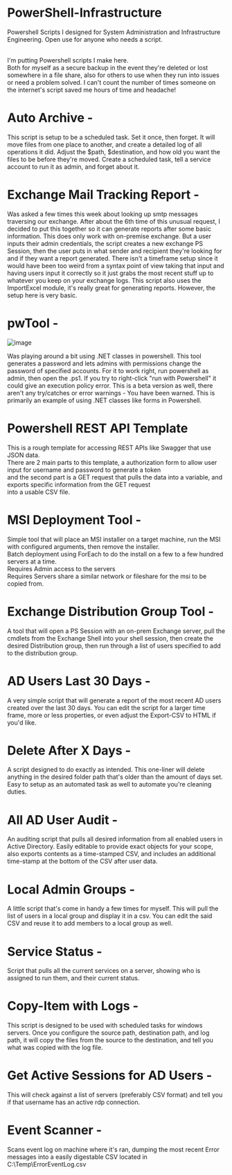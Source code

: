 # PowerShell-Infrastructure
Powershell Scripts I designed for System Administration and Infrastructure Engineering. Open use for anyone who needs a script.<br><br>

I'm putting Powershell scripts I make here. <br>
Both for myself as a secure backup in the event they're deleted or lost somewhere in a file share,
also for others to use when they run into issues or need a problem solved. I can't count the number
of times someone on the internet's script saved me hours of time and headache!

# Auto Archive -
  This script is setup to be a scheduled task. Set it once, then forget. It will move files from one place to another, and create
  a detailed log of all operations it did. Adjust the $path, $destination, and how old you want the files to be before they're moved.
  Create a scheduled task, tell a service account to run it as admin, and forget about it.

# Exchange Mail Tracking Report -
  Was asked a few times this week about looking up smtp messages traversing our exchange. After about the 6th time of this unusual
  request, I decided to put this together so it can generate reports after some basic information. This does only work with on-premise
  exchange. But a user inputs their admin credentials, the script creates a new exchange PS Session, then the user puts in what sender
  and recipient they're looking for and if they want a report generated. There isn't a timeframe setup since it would have been too 
  weird from a syntax point of view taking that input and having users input it correctly so it just grabs the most recent stuff up
  to whatever you keep on your exchange logs. This script also uses the ImportExcel module, it's really great for generating reports.
  However, the setup here is very basic.

# pwTool -
![image](https://github.com/user-attachments/assets/89df6434-65eb-4bd5-ba60-c0ffb458cd3f)


  Was playing around a bit using .NET classes in powershell. This tool generates a password and lets admins with permissions change
  the password of specified accounts. For it to work right, run powershell as admin, then open the .ps1. If you try to right-click
  "run with Powershell" it could give an execution policy error. This is a beta version as well, there aren't any try/catches or
  error warnings - You have been warned. This is primarily an example of using .NET classes like forms in Powershell.

# Powershell REST API Template
  This is a rough template for accessing REST APIs like Swagger that use JSON data.<br>
  There are 2 main parts to this template, a authorization form to allow user input for username and password to generate a token<br>
  and the second part is a GET request that pulls the data into a variable, and exports specific information from the GET request<br>
  into a usable CSV file.

# MSI Deployment Tool -
  Simple tool that will place an MSI installer on a target machine, run the MSI with configured arguments, then remove the installer.<br>
  Batch deployment using ForEach to do the install on a few to a few hundred servers at a time. <br>
    Requires Admin access to the servers <br>
    Requires Servers share a similar network or fileshare for the msi to be copied from. <br>
    
# Exchange Distribution Group Tool -
  A tool that will open a PS Session with an on-prem Exchange server, pull the cmdlets from the Exchange Shell into your shell session,
  then create the desired Distribution group, then run through a list of users specified to add to the distribution group.

# AD Users Last 30 Days -
  A very simple script that will generate a report of the most recent AD users created over the last 30 days. You can edit the script for a larger time frame, more or
  less properties, or even adjust the Export-CSV to HTML if you'd like.

# Delete After X Days -
  A script designed to do exactly as intended. This one-liner will delete anything in the desired folder path that's older than the amount of days set. Easy to setup as 
  an automated task as well to automate you're cleaning duties.

# All AD User Audit -
  An auditing script that pulls all desired information from all enabled users in Active Directory. Easily editable to provide exact objects for your scope, also exports   contents as a time-stamped CSV, and includes an additional time-stamp at the bottom of the CSV after user data.

# Local Admin Groups -
  A little script that's come in handy a few times for myself. This will pull the list of users in a local group and display it in a csv. You can edit the said CSV and
  reuse it to add members to a local group as well.

# Service Status -
  Script that pulls all the current services on a server, showing who is assigned to run them, and their current status.

# Copy-Item with Logs - 
  This script is designed to be used with scheduled tasks for windows servers. Once you configure the source path, destination path, and log path, it will copy the files from the source to the destination, and tell you what was copied with the log file.

# Get Active Sessions for AD Users -
  This will check against a list of servers (preferably CSV format) and tell you if that username has an active rdp connection.

# Event Scanner -
  Scans event log on machine where it's ran, dumping the most recent Error messages into a easily digestable CSV located in C:\Temp\ErrorEventLog.csv
